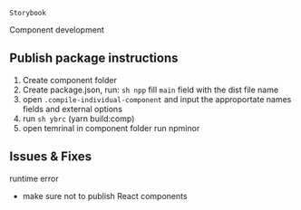 `Storybook`

Component development

## Publish package instructions

1. Create component folder
2. Create package.json, run: `sh npp` fill `main` field with the dist file name
3. open `.compile-individual-component` and input the approportate names fields and external options
4. run `sh ybrc` (yarn build:comp)
5. open temrinal in component folder run npminor <commit message>

## Issues & Fixes

runtime error

- make sure not to publish React components
